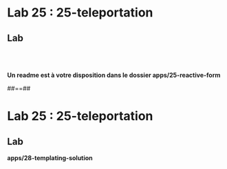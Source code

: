 <!-- .slide: class="exercice" -->
# Lab 25 : 25-teleportation
## Lab

<br><br>

<b>Un readme est à votre disposition dans le dossier apps/25-reactive-form</b>

##==##

<!-- .slide: class="full-center exercice" -->
# Lab 25 : 25-teleportation
## Lab
__apps/28-templating-solution__
